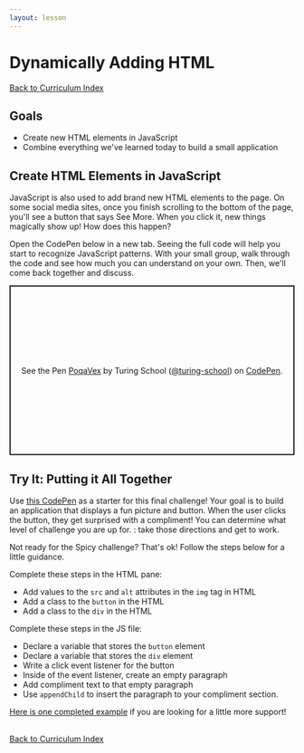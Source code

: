 ```yaml
---
layout: lesson
---
```


# Dynamically Adding HTML

<a href="../">Back to Curriculum Index</a>

## Goals

- Create new HTML elements in JavaScript
- Combine everything we've learned today to build a small application

## Create HTML Elements in JavaScript

JavaScript is also used to add brand new HTML elements to the page. On some social media sites, once you finish scrolling to the bottom of the page, you'll see a button that says See More. When you click it, new things magically show up! How does this happen?

Open the CodePen below in a new tab. Seeing the full code will help you start to recognize JavaScript patterns. With your small group, walk through the code and see how much you can understand on your own. Then, we'll come back together and discuss.

<p class="codepen" data-height="300" data-theme-id="37918" data-default-tab="js,result" data-user="turing-school" data-slug-hash="PoqaVex" style="height: 300px; box-sizing: border-box; display: flex; align-items: center; justify-content: center; border: 2px solid; margin: 1em 0; padding: 1em;" data-pen-title="PoqaVex">
  <span>See the Pen <a href="https://codepen.io/turing-school/pen/PoqaVex">
  PoqaVex</a> by Turing School (<a href="https://codepen.io/turing-school">@turing-school</a>)
  on <a href="https://codepen.io">CodePen</a>.</span>
</p>
<script async src="https://static.codepen.io/assets/embed/ei.js"></script>

<div class="try-it-new">
  <h2>Try It: Putting it All Together</h2>
  <p>Use <a href="https://codepen.io/turing-school/pen/zYGayVY?editors=1010" target="blank">this CodePen</a> as a starter for this final challenge! Your goal is to build an application that displays a fun picture and button. When the user clicks the button, they get surprised with a compliment! You can determine what level of challenge you are up for. <em<Spicy</em>: take those directions and get to work.</p>
  <p>Not ready for the Spicy challenge? That's ok! Follow the steps below for a little guidance.</p>
  <p>Complete these steps in the HTML pane:</p>
  <ul>
    <li>Add values to the <code>src</code> and <code>alt</code> attributes in the <code>img</code> tag in HTML</li>
    <li>Add a class to the <code>button</code> in the HTML</li>
    <li>Add a class to the <code>div</code> in the HTML</li>
  </ul>
  <p>Complete these steps in the JS file:</p>
  <ul>
    <li>Declare a variable that stores the <code>button</code> element</li>
    <li>Declare a variable that stores the <code>div</code> element</li>
    <li>Write a click event listener for the button</li>
    <li>Inside of the event listener, create an empty paragraph</li>
    <li>Add compliment text to that empty paragraph</li>
    <li>Use <code>appendChild</code> to insert the paragraph to your compliment section.</li>
  </ul>
  <p><a href="https://codepen.io/turingtrycoding/pen/KKwKZqy?editors=1010" target="blank">Here is one completed example</a> if you are looking for a little more support!</p>
</div>

<br>
<a href="../">Back to Curriculum Index</a>
